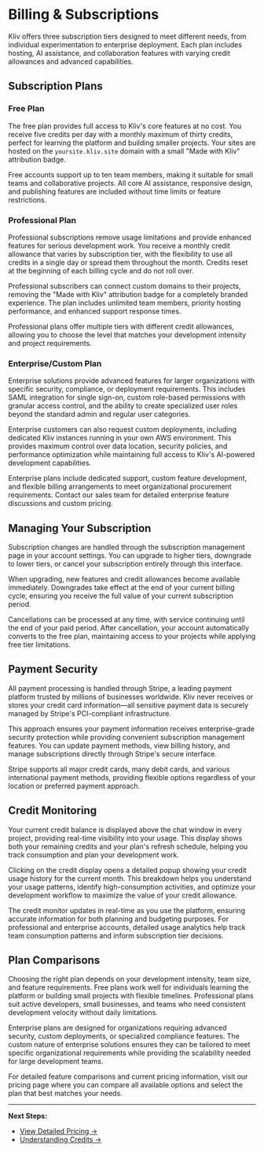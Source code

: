 # Billing & Subscriptions

Kliv offers three subscription tiers designed to meet different needs, from individual experimentation to enterprise deployment. Each plan includes hosting, AI assistance, and collaboration features with varying credit allowances and advanced capabilities.

## Subscription Plans

### Free Plan
The free plan provides full access to Kliv's core features at no cost. You receive five credits per day with a monthly maximum of thirty credits, perfect for learning the platform and building smaller projects. Your sites are hosted on the `yoursite.kliv.site` domain with a small "Made with Kliv" attribution badge.

Free accounts support up to ten team members, making it suitable for small teams and collaborative projects. All core AI assistance, responsive design, and publishing features are included without time limits or feature restrictions.

### Professional Plan
Professional subscriptions remove usage limitations and provide enhanced features for serious development work. You receive a monthly credit allowance that varies by subscription tier, with the flexibility to use all credits in a single day or spread them throughout the month. Credits reset at the beginning of each billing cycle and do not roll over.

Professional subscribers can connect custom domains to their projects, removing the "Made with Kliv" attribution badge for a completely branded experience. The plan includes unlimited team members, priority hosting performance, and enhanced support response times.

Professional plans offer multiple tiers with different credit allowances, allowing you to choose the level that matches your development intensity and project requirements.

### Enterprise/Custom Plan
Enterprise solutions provide advanced features for larger organizations with specific security, compliance, or deployment requirements. This includes SAML integration for single sign-on, custom role-based permissions with granular access control, and the ability to create specialized user roles beyond the standard admin and regular user categories.

Enterprise customers can also request custom deployments, including dedicated Kliv instances running in your own AWS environment. This provides maximum control over data location, security policies, and performance optimization while maintaining full access to Kliv's AI-powered development capabilities.

Enterprise plans include dedicated support, custom feature development, and flexible billing arrangements to meet organizational procurement requirements. Contact our sales team for detailed enterprise feature discussions and custom pricing.

## Managing Your Subscription

Subscription changes are handled through the subscription management page in your account settings. You can upgrade to higher tiers, downgrade to lower tiers, or cancel your subscription entirely through this interface.

When upgrading, new features and credit allowances become available immediately. Downgrades take effect at the end of your current billing cycle, ensuring you receive the full value of your current subscription period.

Cancellations can be processed at any time, with service continuing until the end of your paid period. After cancellation, your account automatically converts to the free plan, maintaining access to your projects while applying free tier limitations.

## Payment Security

All payment processing is handled through Stripe, a leading payment platform trusted by millions of businesses worldwide. Kliv never receives or stores your credit card information—all sensitive payment data is securely managed by Stripe's PCI-compliant infrastructure.

This approach ensures your payment information receives enterprise-grade security protection while providing convenient subscription management features. You can update payment methods, view billing history, and manage subscriptions directly through Stripe's secure interface.

Stripe supports all major credit cards, many debit cards, and various international payment methods, providing flexible options regardless of your location or preferred payment approach.

## Credit Monitoring

Your current credit balance is displayed above the chat window in every project, providing real-time visibility into your usage. This display shows both your remaining credits and your plan's refresh schedule, helping you track consumption and plan your development work.

Clicking on the credit display opens a detailed popup showing your credit usage history for the current month. This breakdown helps you understand your usage patterns, identify high-consumption activities, and optimize your development workflow to maximize the value of your credit allowance.

The credit monitor updates in real-time as you use the platform, ensuring accurate information for both planning and budgeting purposes. For professional and enterprise accounts, detailed usage analytics help track team consumption patterns and inform subscription tier decisions.

## Plan Comparisons

Choosing the right plan depends on your development intensity, team size, and feature requirements. Free plans work well for individuals learning the platform or building small projects with flexible timelines. Professional plans suit active developers, small businesses, and teams who need consistent development velocity without daily limitations.

Enterprise plans are designed for organizations requiring advanced security, custom deployments, or specialized compliance features. The custom nature of enterprise solutions ensures they can be tailored to meet specific organizational requirements while providing the scalability needed for large development teams.

For detailed feature comparisons and current pricing information, visit our pricing page where you can compare all available options and select the plan that best matches your needs.

---

**Next Steps:**
- [View Detailed Pricing →](https://kliv.dev/pricing)
- [Understanding Credits →](/getting-started/credits)